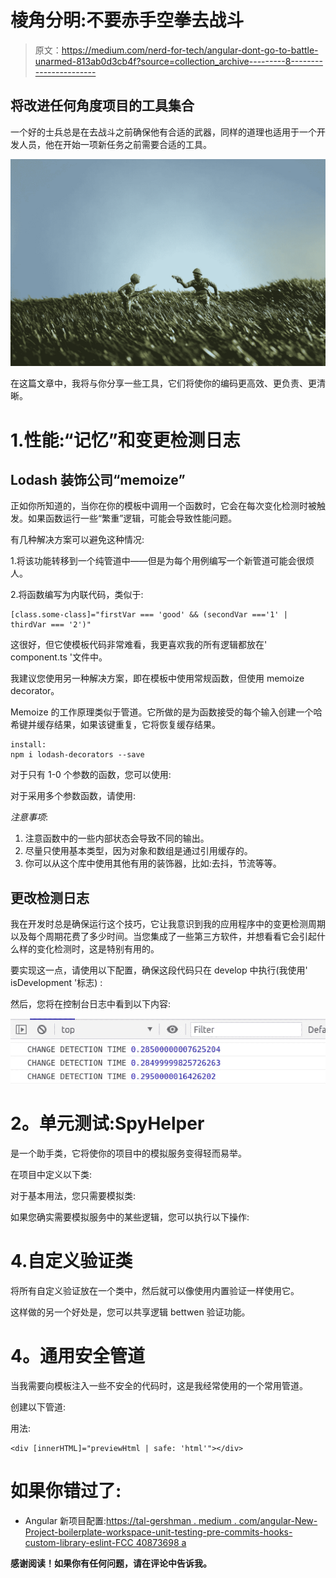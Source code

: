 # 棱角分明:不要赤手空拳去战斗

> 原文：<https://medium.com/nerd-for-tech/angular-dont-go-to-battle-unarmed-813ab0d3cb4f?source=collection_archive---------8----------------------->

## 将改进任何角度项目的工具集合

一个好的士兵总是在去战斗之前确保他有合适的武器，同样的道理也适用于一个开发人员，他在开始一项新任务之前需要合适的工具。

![](img/481d27d6473368ae7b6f2b03c39c6991.png)

在这篇文章中，我将与你分享一些工具，它们将使你的编码更高效、更负责、更清晰。

# 1.性能:“记忆”和变更检测日志

## Lodash 装饰公司“memoize”

正如你所知道的，当你在你的模板中调用一个函数时，它会在每次变化检测时被触发。如果函数运行一些“繁重”逻辑，可能会导致性能问题。

有几种解决方案可以避免这种情况:

1.将该功能转移到一个纯管道中——但是为每个用例编写一个新管道可能会很烦人。

2.将函数编写为内联代码，类似于:

```
[class.some-class]="firstVar === 'good' && (secondVar ==='1' | thirdVar === '2')"
```

这很好，但它使模板代码非常难看，我更喜欢我的所有逻辑都放在' component.ts '文件中。

我建议您使用另一种解决方案，即在模板中使用常规函数，但使用 memoize decorator。

Memoize 的工作原理类似于管道。它所做的是为函数接受的每个输入创建一个哈希键并缓存结果，如果该键重复，它将恢复缓存结果。

```
install:
npm i lodash-decorators --save
```

对于只有 1-0 个参数的函数，您可以使用:

对于采用多个参数函数，请使用:

*注意事项*:

1.  注意函数中的一些内部状态会导致不同的输出。
2.  尽量只使用基本类型，因为对象和数组是通过引用缓存的。
3.  你可以从这个库中使用其他有用的装饰器，比如:去抖，节流等等。

## 更改检测日志

我在开发时总是确保运行这个技巧，它让我意识到我的应用程序中的变更检测周期以及每个周期花费了多少时间。当您集成了一些第三方软件，并想看看它会引起什么样的变化检测时，这是特别有用的。

要实现这一点，请使用以下配置，确保这段代码只在 develop 中执行(我使用' isDevelopment '标志) :

然后，您将在控制台日志中看到以下内容:

![](img/fdf1c5be36b2da01297f5c9121312a2e.png)

# **2。单元测试:SpyHelper**

是一个助手类，它将使你的项目中的模拟服务变得轻而易举。

在项目中定义以下类:

对于基本用法，您只需要模拟类:

如果您确实需要模拟服务中的某些逻辑，您可以执行以下操作:

# 4.自定义验证类

将所有自定义验证放在一个类中，然后就可以像使用内置验证一样使用它。

这样做的另一个好处是，您可以共享逻辑 bettwen 验证功能。

# **4。通用安全管道**

当我需要向模板注入一些不安全的代码时，这是我经常使用的一个常用管道。

创建以下管道:

用法:

```
<div [innerHTML]="previewHtml | safe: 'html'"></div>
```

# 如果你错过了:

*   Angular 新项目配置:[https://tal-gershman . medium . com/angular-New-Project-boilerplate-workspace-unit-testing-pre-commits-hooks-custom-library-eslint-FCC 40873698 a](https://tal-gershman.medium.com/angular-new-project-boilerplate-workspace-unit-testing-pre-commits-hooks-custom-library-eslint-fcc40873698a)

**感谢阅读！如果你有任何问题，请在评论中告诉我。**